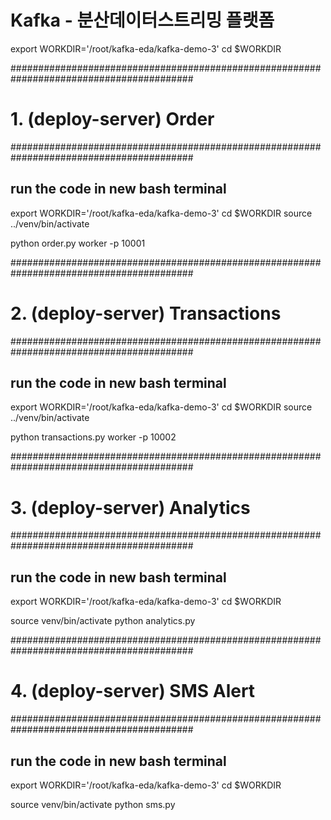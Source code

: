 # Kafka - 분산데이터스트리밍 플랫폼


export WORKDIR='/root/kafka-eda/kafka-demo-3'
cd $WORKDIR

#########################################################################################
# 1. (deploy-server) Order
#########################################################################################

## run the code in new bash terminal
export WORKDIR='/root/kafka-eda/kafka-demo-3'
cd $WORKDIR
source ../venv/bin/activate

python order.py worker -p 10001


#########################################################################################
# 2. (deploy-server) Transactions
#########################################################################################

## run the code in new bash terminal
export WORKDIR='/root/kafka-eda/kafka-demo-3'
cd $WORKDIR
source ../venv/bin/activate

python transactions.py worker -p 10002


#########################################################################################
# 3. (deploy-server) Analytics
#########################################################################################

## run the code in new bash terminal
export WORKDIR='/root/kafka-eda/kafka-demo-3'
cd $WORKDIR

source venv/bin/activate
python analytics.py


#########################################################################################
# 4. (deploy-server) SMS Alert
#########################################################################################

## run the code in new bash terminal
export WORKDIR='/root/kafka-eda/kafka-demo-3'
cd $WORKDIR

source venv/bin/activate
python sms.py